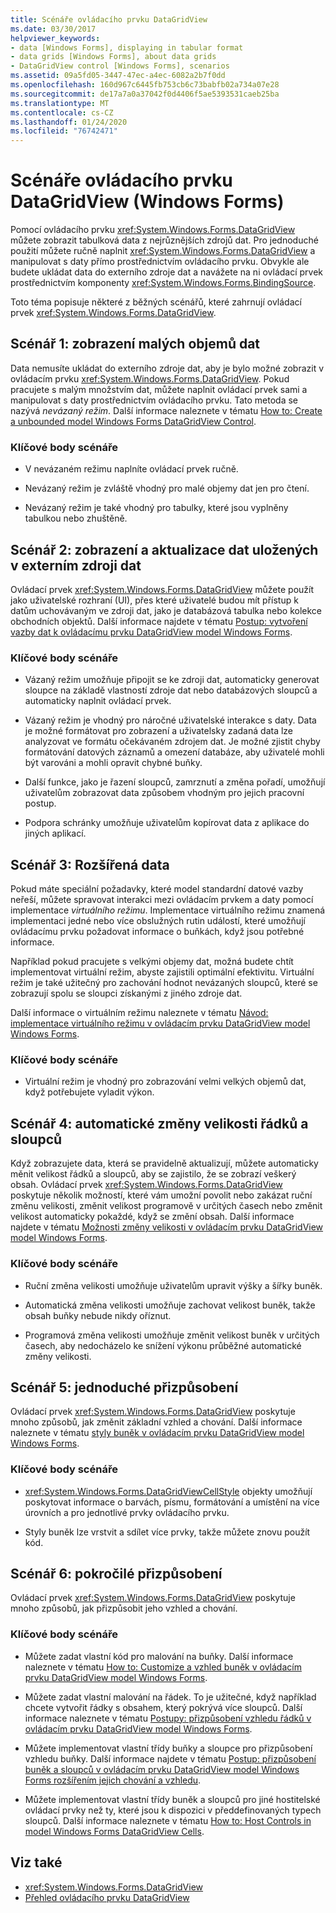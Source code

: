 ```yaml
---
title: Scénáře ovládacího prvku DataGridView
ms.date: 03/30/2017
helpviewer_keywords:
- data [Windows Forms], displaying in tabular format
- data grids [Windows Forms], about data grids
- DataGridView control [Windows Forms], scenarios
ms.assetid: 09a5fd05-3447-47ec-a4ec-6082a2b7f0dd
ms.openlocfilehash: 160d967c6445fb753cb6c73babfb02a734a07e28
ms.sourcegitcommit: de17a7a0a37042f0d4406f5ae5393531caeb25ba
ms.translationtype: MT
ms.contentlocale: cs-CZ
ms.lasthandoff: 01/24/2020
ms.locfileid: "76742471"
---
```

# <a name="datagridview-control-scenarios-windows-forms"></a>Scénáře ovládacího prvku DataGridView (Windows Forms)
Pomocí ovládacího prvku <xref:System.Windows.Forms.DataGridView> můžete zobrazit tabulková data z nejrůznějších zdrojů dat. Pro jednoduché použití můžete ručně naplnit <xref:System.Windows.Forms.DataGridView> a manipulovat s daty přímo prostřednictvím ovládacího prvku. Obvykle ale budete ukládat data do externího zdroje dat a navážete na ni ovládací prvek prostřednictvím komponenty <xref:System.Windows.Forms.BindingSource>.  
  
 Toto téma popisuje některé z běžných scénářů, které zahrnují ovládací prvek <xref:System.Windows.Forms.DataGridView>.  
  
## <a name="scenario-1-displaying-small-amounts-of-data"></a>Scénář 1: zobrazení malých objemů dat  
 Data nemusíte ukládat do externího zdroje dat, aby je bylo možné zobrazit v ovládacím prvku <xref:System.Windows.Forms.DataGridView>. Pokud pracujete s malým množstvím dat, můžete naplnit ovládací prvek sami a manipulovat s daty prostřednictvím ovládacího prvku. Tato metoda se nazývá *nevázaný režim*. Další informace naleznete v tématu [How to: Create a unbounded model Windows Forms DataGridView Control](how-to-create-an-unbound-windows-forms-datagridview-control.md).  
  
### <a name="scenario-key-points"></a>Klíčové body scénáře  
  
- V nevázaném režimu naplníte ovládací prvek ručně.  
  
- Nevázaný režim je zvláště vhodný pro malé objemy dat jen pro čtení.  
  
- Nevázaný režim je také vhodný pro tabulky, které jsou vyplněny tabulkou nebo zhuštěně.  
  
## <a name="scenario-2-viewing-and-updating-data-stored-in-an-external-data-source"></a>Scénář 2: zobrazení a aktualizace dat uložených v externím zdroji dat  
 Ovládací prvek <xref:System.Windows.Forms.DataGridView> můžete použít jako uživatelské rozhraní (UI), přes které uživatelé budou mít přístup k datům uchovávaným ve zdroji dat, jako je databázová tabulka nebo kolekce obchodních objektů. Další informace najdete v tématu [Postup: vytvoření vazby dat k ovládacímu prvku DataGridView model Windows Forms](how-to-bind-data-to-the-windows-forms-datagridview-control.md).  
  
### <a name="scenario-key-points"></a>Klíčové body scénáře  
  
- Vázaný režim umožňuje připojit se ke zdroji dat, automaticky generovat sloupce na základě vlastností zdroje dat nebo databázových sloupců a automaticky naplnit ovládací prvek.  
  
- Vázaný režim je vhodný pro náročné uživatelské interakce s daty. Data je možné formátovat pro zobrazení a uživatelsky zadaná data lze analyzovat ve formátu očekávaném zdrojem dat. Je možné zjistit chyby formátování datových záznamů a omezení databáze, aby uživatelé mohli být varováni a mohli opravit chybné buňky.  
  
- Další funkce, jako je řazení sloupců, zamrznutí a změna pořadí, umožňují uživatelům zobrazovat data způsobem vhodným pro jejich pracovní postup.  
  
- Podpora schránky umožňuje uživatelům kopírovat data z aplikace do jiných aplikací.  
  
## <a name="scenario-3-advanced-data"></a>Scénář 3: Rozšířená data  
 Pokud máte speciální požadavky, které model standardní datové vazby neřeší, můžete spravovat interakci mezi ovládacím prvkem a daty pomocí implementace *virtuálního režimu*. Implementace virtuálního režimu znamená implementaci jedné nebo více obslužných rutin událostí, které umožňují ovládacímu prvku požadovat informace o buňkách, když jsou potřebné informace.  
  
 Například pokud pracujete s velkými objemy dat, možná budete chtít implementovat virtuální režim, abyste zajistili optimální efektivitu. Virtuální režim je také užitečný pro zachování hodnot nevázaných sloupců, které se zobrazují spolu se sloupci získanými z jiného zdroje dat.  
  
 Další informace o virtuálním režimu naleznete v tématu [Návod: implementace virtuálního režimu v ovládacím prvku DataGridView model Windows Forms](implementing-virtual-mode-wf-datagridview-control.md).  
  
### <a name="scenario-key-points"></a>Klíčové body scénáře  
  
- Virtuální režim je vhodný pro zobrazování velmi velkých objemů dat, když potřebujete vyladit výkon.  
  
## <a name="scenario-4-automatically-resizing-rows-and-columns"></a>Scénář 4: automatické změny velikosti řádků a sloupců  
 Když zobrazujete data, která se pravidelně aktualizují, můžete automaticky měnit velikost řádků a sloupců, aby se zajistilo, že se zobrazí veškerý obsah. Ovládací prvek <xref:System.Windows.Forms.DataGridView> poskytuje několik možností, které vám umožní povolit nebo zakázat ruční změnu velikosti, změnit velikost programově v určitých časech nebo změnit velikost automaticky pokaždé, když se změní obsah. Další informace najdete v tématu [Možnosti změny velikosti v ovládacím prvku DataGridView model Windows Forms](sizing-options-in-the-windows-forms-datagridview-control.md).  
  
### <a name="scenario-key-points"></a>Klíčové body scénáře  
  
- Ruční změna velikosti umožňuje uživatelům upravit výšky a šířky buněk.  
  
- Automatická změna velikosti umožňuje zachovat velikost buněk, takže obsah buňky nebude nikdy oříznut.  
  
- Programová změna velikosti umožňuje změnit velikost buněk v určitých časech, aby nedocházelo ke snížení výkonu průběžné automatické změny velikosti.  
  
## <a name="scenario-5-simple-customization"></a>Scénář 5: jednoduché přizpůsobení  
 Ovládací prvek <xref:System.Windows.Forms.DataGridView> poskytuje mnoho způsobů, jak změnit základní vzhled a chování. Další informace naleznete v tématu [styly buněk v ovládacím prvku DataGridView model Windows Forms](cell-styles-in-the-windows-forms-datagridview-control.md).  
  
### <a name="scenario-key-points"></a>Klíčové body scénáře  
  
- <xref:System.Windows.Forms.DataGridViewCellStyle> objekty umožňují poskytovat informace o barvách, písmu, formátování a umístění na více úrovních a pro jednotlivé prvky ovládacího prvku.  
  
- Styly buněk lze vrstvit a sdílet více prvky, takže můžete znovu použít kód.  
  
## <a name="scenario-6-advanced-customization"></a>Scénář 6: pokročilé přizpůsobení  
 Ovládací prvek <xref:System.Windows.Forms.DataGridView> poskytuje mnoho způsobů, jak přizpůsobit jeho vzhled a chování.  
  
### <a name="scenario-key-points"></a>Klíčové body scénáře  
  
- Můžete zadat vlastní kód pro malování na buňky. Další informace naleznete v tématu [How to: Customize a vzhled buněk v ovládacím prvku DataGridView model Windows Forms](customize-the-appearance-of-cells-in-the-datagrid.md).  
  
- Můžete zadat vlastní malování na řádek. To je užitečné, když například chcete vytvořit řádky s obsahem, který pokrývá více sloupců. Další informace naleznete v tématu [Postupy: přizpůsobení vzhledu řádků v ovládacím prvku DataGridView model Windows Forms](customize-the-appearance-of-rows-in-the-datagrid.md).  
  
- Můžete implementovat vlastní třídy buňky a sloupce pro přizpůsobení vzhledu buňky. Další informace najdete v tématu [Postup: přizpůsobení buněk a sloupců v ovládacím prvku DataGridView model Windows Forms rozšířením jejich chování a vzhledu](customize-cells-and-columns-in-the-datagrid-by-extending-behavior.md).  
  
- Můžete implementovat vlastní třídy buněk a sloupců pro jiné hostitelské ovládací prvky než ty, které jsou k dispozici v předdefinovaných typech sloupců. Další informace naleznete v tématu [How to: Host Controls in model Windows Forms DataGridView Cells](how-to-host-controls-in-windows-forms-datagridview-cells.md).  
  
## <a name="see-also"></a>Viz také

- <xref:System.Windows.Forms.DataGridView>
- [Přehled ovládacího prvku DataGridView](datagridview-control-overview-windows-forms.md)
